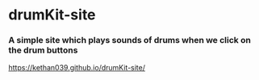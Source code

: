 # drumKit-site
### A simple site which plays sounds of drums when we click on the drum buttons
https://kethan039.github.io/drumKit-site/
